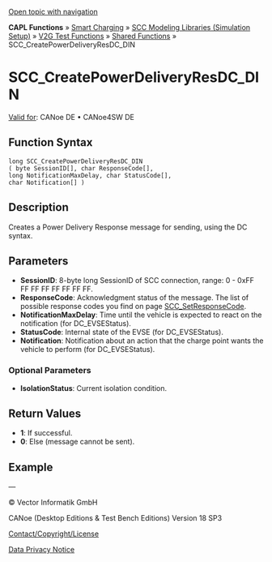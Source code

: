 [Open topic with navigation](../../../../../CANoeDEFamily.htm#Topics/CAPLFunctions/SmartCharging/Functions/CAPLfunctionSCCCreatePowerDeliveryResDCDin.md)

**CAPL Functions** » [Smart Charging](../CAPLFunctionsSmartChargingOverview.md) » [SCC Modeling Libraries (Simulation Setup)](../CAPLFunctionsSmartChargingOverview.md#BMNodeayerDLL) » [V2G Test Functions](../CAPLFunctionsSmartChargingOverview.md#V2GTestDIN) » [Shared Functions](../CAPLFunctionsSmartChargingOverview.md#V2GTestDIN) » SCC_CreatePowerDeliveryResDC_DIN

# SCC_CreatePowerDeliveryResDC_DIN

[Valid for](../../../Shared/FeatureAvailability.md):  CANoe DE • CANoe4SW DE

## Function Syntax

```
long SCC_CreatePowerDeliveryResDC_DIN 
( byte SessionID[], char ResponseCode[], 
long NotificationMaxDelay, char StatusCode[], 
char Notification[] )
```

## Description

Creates a Power Delivery Response message for sending, using the DC syntax.

## Parameters

- **SessionID**: 8-byte long SessionID of SCC connection, range: 0 - 0xFF FF FF FF FF FF FF FF.
- **ResponseCode**: Acknowledgment status of the message. The list of possible response codes you find on page [SCC_SetResponseCode](CAPLfunctionSCCSetResponseCode.md).
- **NotificationMaxDelay**: Time until the vehicle is expected to react on the notification (for DC_EVSEStatus).
- **StatusCode**: Internal state of the EVSE (for DC_EVSEStatus).
- **Notification**: Notification about an action that the charge point wants the vehicle to perform (for DC_EVSEStatus).

### Optional Parameters

- **IsolationStatus**: Current isolation condition.

## Return Values

- **1**: If successful.
- **0**: Else (message cannot be sent).

## Example

—

© Vector Informatik GmbH

CANoe (Desktop Editions & Test Bench Editions) Version 18 SP3

[Contact/Copyright/License](../../../Shared/ContactCopyrightLicense.md)

[Data Privacy Notice](https://www.vector.com/int/en/company/get-info/privacy-policy/)
